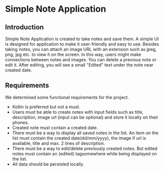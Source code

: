 # Simple Note Application
## Introduction
Simple Note Application is created to take notes and save them. A simple UI is designed for application to make it user-friendly and easy to use. Besides taking notes, you can attach an image URL with an extension such as jpeg, png, jpg etc. to view it on the screen. In this way, users might make connections between notes and images. You can delete a previous note or edit it. After editing, you will see a small "Edited" text under the note near created date. 

## Requirements
We determined some functional requirements for the project.

* Kotlin is preferred but not a must.
* Users must be able to create notes with input fields such as title, description, image url (input can be optional) and store it locally on their phones.
* Created note must contain a created date.
* There must be a way to display all saved notes in the list. An item on the list must contain the created date(dd/mm/yyyy), the image if url is available, title and max. 2 lines of description.
* There must be a way to edit/delete previously created notes. But edited notes must contain an (edited) tagsomewhere while being displayed on the list.
* All data should be persisted locally.
